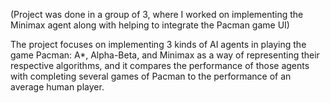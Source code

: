 (Project was done in a group of 3, where I worked on implementing the Minimax agent along with helping to integrate the Pacman game UI)

The project focuses on implementing 3 kinds of AI agents in playing the game Pacman: A*, Alpha-Beta, and Minimax as a way of representing their
respective algorithms, and it compares the performance of those agents with completing several games of Pacman to the performance of an average
human player.

